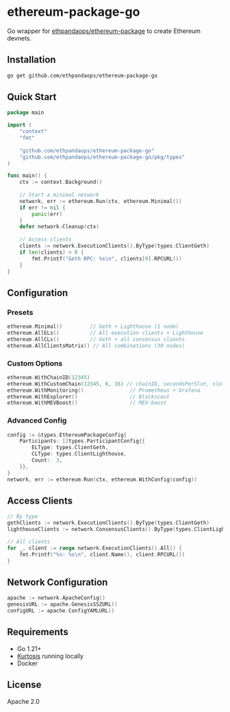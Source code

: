 # ethereum-package-go

Go wrapper for [ethpandaops/ethereum-package](https://github.com/ethpandaops/ethereum-package) to create Ethereum devnets.

## Installation

```bash
go get github.com/ethpandaops/ethereum-package-go
```

## Quick Start

```go
package main

import (
    "context"
    "fmt"
    
    "github.com/ethpandaops/ethereum-package-go"
    "github.com/ethpandaops/ethereum-package-go/pkg/types"
)

func main() {
    ctx := context.Background()
    
    // Start a minimal network
    network, err := ethereum.Run(ctx, ethereum.Minimal())
    if err != nil {
        panic(err)
    }
    defer network.Cleanup(ctx)
    
    // Access clients
    clients := network.ExecutionClients().ByType(types.ClientGeth)
    if len(clients) > 0 {
        fmt.Printf("Geth RPC: %s\n", clients[0].RPCURL())
    }
}
```

## Configuration

### Presets

```go
ethereum.Minimal()         // Geth + Lighthouse (1 node)
ethereum.AllELs()          // All execution clients + Lighthouse
ethereum.AllCLs()          // Geth + all consensus clients  
ethereum.AllClientsMatrix() // All combinations (30 nodes)
```

### Custom Options

```go
ethereum.WithChainID(12345)
ethereum.WithCustomChain(12345, 6, 16) // chainID, secondsPerSlot, slotsPerEpoch
ethereum.WithMonitoring()               // Prometheus + Grafana
ethereum.WithExplorer()                 // Blockscout
ethereum.WithMEVBoost()                 // MEV-boost
```

### Advanced Config

```go
config := &types.EthereumPackageConfig{
    Participants: []types.ParticipantConfig{{
        ELType: types.ClientGeth,
        CLType: types.ClientLighthouse,
        Count:  3,
    }},
}
network, err := ethereum.Run(ctx, ethereum.WithConfig(config))
```

## Access Clients

```go
// By type
gethClients := network.ExecutionClients().ByType(types.ClientGeth)
lighthouseClients := network.ConsensusClients().ByType(types.ClientLighthouse)

// All clients
for _, client := range network.ExecutionClients().All() {
    fmt.Printf("%s: %s\n", client.Name(), client.RPCURL())
}
```

## Network Configuration

```go
apache := network.ApacheConfig()
genesisURL := apache.GenesisSSZURL()
configURL := apache.ConfigYAMLURL()
```

## Requirements

- Go 1.21+
- [Kurtosis](https://docs.kurtosis.com/install) running locally
- Docker

## License

Apache 2.0
